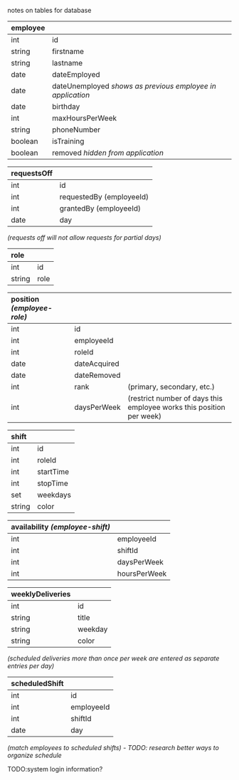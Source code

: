 notes on tables for database

| employee  |                 |
| :---------|:----------------|
| int       | id              |
| string    | firstname       |
| string    | lastname        |
| date      | dateEmployed    |
| date      | dateUnemployed _shows as previous employee in application_  |
| date      | birthday        |
| int       | maxHoursPerWeek |
| string    | phoneNumber     |
| boolean   | isTraining      |
| boolean   | removed _hidden from application_ |
 
| requestsOff |                 |
| :-----------|:----------------|
| int         | id              | 
| int         | requestedBy (employeeId) |
| int         | grantedBy (employeeId)   |
| date        | day              |
_(requests off will not allow requests for partial days)_

| role   |       |
| :------|:------|
| int    | id    |
| string | role  |

| position _(employee-role)_|              |     |
| :-------|:-------------|:----|
| int     | id           |     |
| int     | employeeId   |     |
| int     | roleId       |     |
| date    | dateAcquired |     |
| date    | dateRemoved  |     |
| int     | rank         |(primary, secondary, etc.) |
| int     | daysPerWeek  |(restrict number of days this employee works this position per week) |


| shift   |           |
| :------ |:--------- |
| int     | id        |
| int     | roleId    |
| int     | startTime |
| int     | stopTime  |
| set     | weekdays  |
| string  | color     |

| availability _(employee-shift)_| |
| :---------- |:------------ |
| int         | employeeId   |
| int         | shiftId      |
| int         | daysPerWeek  |
| int         | hoursPerWeek |


| weeklyDeliveries |         |
| :--------------- |:------- |
| int              | id      |
| string           | title   |
| string           | weekday |
| string           | color   |
_(scheduled deliveries more than once per week are entered as separate entries per day)_

| scheduledShift |            |
| :------------- |:---------- |
| int            | id         |
| int            | employeeId |
| int            | shiftId    |
| date           | day        |
_(match employees to scheduled shifts) - TODO: research better ways to organize schedule_

TODO:system login information?

